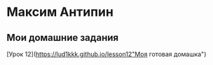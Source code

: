 # Максим Антипин
## Мои домашние задания


[Урок 12](https://lud1kkk.github.io/lesson12"Моя готовая домашка")
